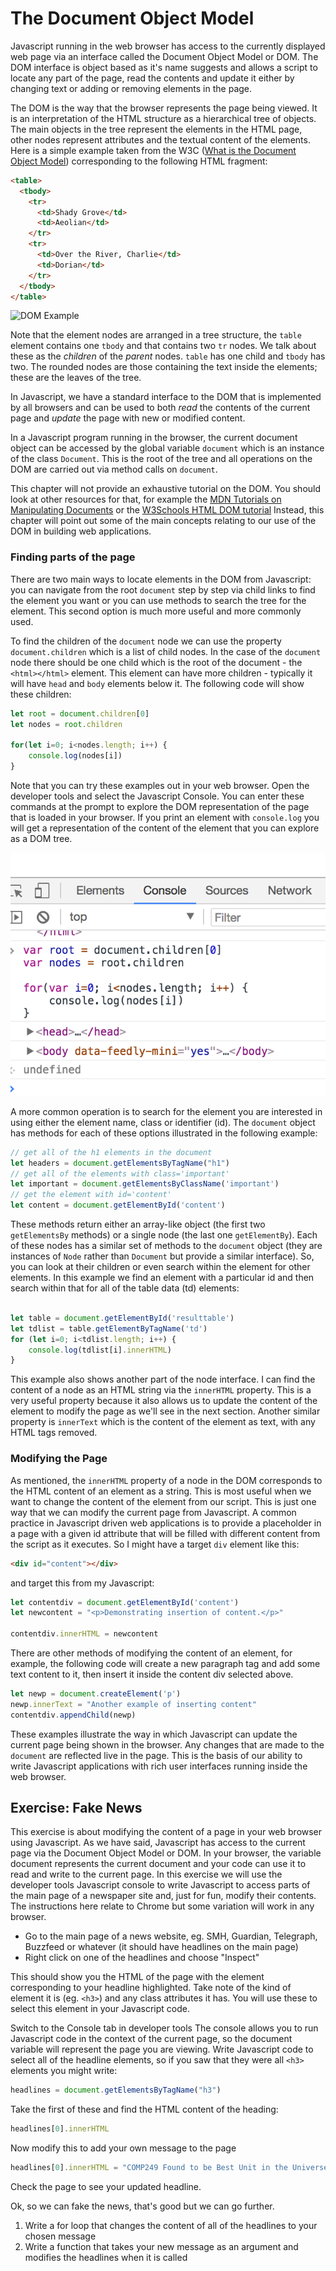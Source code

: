 The Document Object Model
===

Javascript running in the web browser has access to the currently
displayed web page via an interface called the Document Object Model or
DOM. The DOM interface is object based as it's name suggests and allows
a script to locate any part of the page, read the contents and update it
either by changing text or adding or removing elements in the page. 

The DOM is the way that the browser represents the page being viewed. It is
an interpretation of the HTML structure as a hierarchical tree of objects. The 
main objects in the tree represent the elements in the HTML page, other nodes
represent attributes and the textual content of the elements.  Here is a simple
example taken from the W3C ([What is the Document Object Model]()) corresponding
to the following HTML fragment:

```html
<table>
  <tbody> 
    <tr> 
      <td>Shady Grove</td>
      <td>Aeolian</td> 
    </tr> 
    <tr>
      <td>Over the River, Charlie</td>        
      <td>Dorian</td> 
    </tr> 
  </tbody>
</table>
```

![DOM Example](https://www.w3.org/TR/DOM-Level-3-Core/images/table.png)

Note that the element nodes are arranged in a tree structure, the `table` 
element contains one `tbody` and that contains two `tr` nodes.  We talk about 
these as the _children_ of the _parent_ nodes. `table` has one child 
and `tbody` has two.  The rounded nodes are those containing the text inside
the elements; these are the leaves of the tree. 

In Javascript, we have a standard interface to the DOM that is implemented
by all browsers and can be used to both _read_ the contents of the 
current page and _update_ the page with new or modified content.

In a Javascript program running in the browser, the current document object
can be accessed by the global variable `document` which is an instance of
the class `Document`.  This is the root of
the tree and all operations on the DOM are carried out via method calls
on `document`.

This chapter will not provide an exhaustive tutorial on the DOM. You should
look at other resources for that, for example the
[MDN Tutorials on Manipulating Documents](https://developer.mozilla.org/en-US/docs/Learn/JavaScript/Client-side_web_APIs/Manipulating_documents)
or the [W3Schools HTML DOM tutorial](http://www.w3schools.com/htmldom/)
Instead, this chapter will point out some of the main concepts relating
to our use of the DOM in building web applications. 


### Finding parts of the page

There are two main ways to locate elements in the DOM from Javascript: you
can navigate from the root `document` step by step via child links to
find the element you want or you can use methods to search the tree for
the element.  This second option is much more useful and more commonly used.

To find the children of the `document` node we can use the property `document.children` 
which is a list of child nodes.  In the case of the `document` node there should
be one child which is the root of the document - the `<html></html>` element.  This 
element can have more children - typically it will have `head` and `body` elements
below it.  The following code will show these children:

```javascript
let root = document.children[0]
let nodes = root.children

for(let i=0; i<nodes.length; i++) {
    console.log(nodes[i])
}
```
Note that you can try these examples out in your web browser. Open the developer
tools and select the Javascript Console.  You can enter these commands at the prompt
to explore the DOM representation of the page that is loaded in your browser.  If you
print an element with `console.log` you will get a representation of the content
of the element that you can explore as a DOM tree.

![Screenshot of the Javascript console in Chrome](screenshot-jsconsole.png)

A more common operation is to search for the element you are interested in using 
either the element name, class or identifier (id).  The `document` object has 
methods for each of these options illustrated in the following example:

```javascript
// get all of the h1 elements in the document
let headers = document.getElementsByTagName("h1")
// get all of the elements with class='important'
let important = document.getElementsByClassName('important')
// get the element with id='content'
let content = document.getElementById('content')
```
           
These methods return either an array-like object (the first two `getElementsBy` methods) 
or a single node (the last one `getElementBy`).  Each of these nodes has a similar
set of methods to the `document` object (they are instances of `Node` rather than `Document` but
provide a similar interface). So, you can look at their children
or even search within the element for other elements. In this example we 
find an element with a particular id and then search within that for
all of the table data (td) elements:

```javascript

let table = document.getElementById('resulttable')
let tdlist = table.getElementByTagName('td')
for (let i=0; i<tdlist.length; i++) {
    console.log(tdlist[i].innerHTML)
}
```

This example also shows another part of the node interface. I can find the 
content of a node as an HTML string via the `innerHTML` property.  This is a very useful
property because it also allows us to update the content of the element
to modify the page as we'll see in the next section.  Another similar property
is `innerText` which is the content of the element as text, with any HTML tags
removed.  

### Modifying the Page

As mentioned, the `innerHTML` property of a node in the DOM corresponds to 
the HTML content of an element as a string.  This is most useful when we 
want to change the content of the element from our script.  This is just
one way that we can modify the current page from Javascript.  A common
practice in Javascript driven web applications is to provide a placeholder
in a page with a given id attribute that will be filled with different
content from the script as it executes.  So I might have a target 
`div` element like this:

```html
<div id="content"></div>
```
and target this from my Javascript:

```javascript
let contentdiv = document.getElementById('content')
let newcontent = "<p>Demonstrating insertion of content.</p>"

contentdiv.innerHTML = newcontent
```

There are other methods of modifying the content of an element, for example,
the following code will create a new paragraph tag and add some text content
to it, then insert it inside the content div selected above.

```javascript
let newp = document.createElement('p')
newp.innerText = "Another example of inserting content"
contentdiv.appendChild(newp)
```

These examples illustrate the way in which Javascript can update the 
current page being shown in the browser. Any changes that are made
to the `document` are reflected live in the page.  This is the basis of
our ability to write Javascript applications with rich user interfaces
running inside the web browser.   


## Exercise: Fake News

This exercise is about modifying the content of a page in your web browser using Javascript.  As we have said, Javascript has access to the current page via the Document Object Model or DOM.  In your browser, the variable document represents the current document and your code can use it to read and write to the current page.  In this exercise we will use the developer tools Javascript console to write Javascript to access parts of the main page of a newspaper site and, just for fun, modify their contents. The instructions here relate to Chrome but some variation will work in any browser.

* Go to the main page of a news website, eg. SMH, Guardian, Telegraph, Buzzfeed 
or whatever (it should have headlines on the main page)
* Right click on one of the headlines and choose "Inspect" 

This should show you the HTML of the page with the element corresponding 
to your headline highlighted. Take note of the kind of element it is 
(eg. `<h3>`) and any class attributes it has. You will use these to select 
this element in your Javascript code.

Switch to the Console tab in developer tools
The console allows you to run Javascript code in the context of the current page, 
so the document variable will represent the page you are viewing.  Write Javascript 
code to select all of the headline elements, so if you saw that they were all `<h3>` 
elements you might write:

```javascript
headlines = document.getElementsByTagName("h3")
```

Take the first of these and find the HTML content of the heading:

```javascript
headlines[0].innerHTML
```

Now modify this to add your own message to the page
```javascript
headlines[0].innerHTML = "COMP249 Found to be Best Unit in the Universe!"
```

Check the page to see your updated headline. 

Ok, so we can fake the news, that's good but we can go further.  

1. Write a for loop that changes the content of all of the headlines to your chosen message
2. Write a function that takes your new message as an argument and modifies the headlines when it is called

